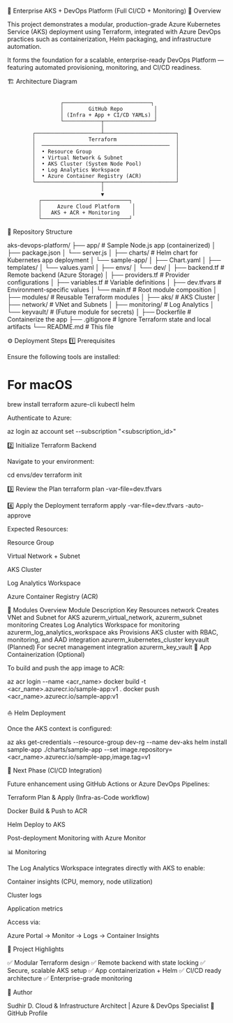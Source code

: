 
🧭 Enterprise AKS + DevOps Platform (Full CI/CD + Monitoring)
🚀 Overview

This project demonstrates a modular, production-grade Azure Kubernetes Service (AKS) deployment using Terraform, integrated with Azure DevOps practices such as containerization, Helm packaging, and infrastructure automation.

It forms the foundation for a scalable, enterprise-ready DevOps Platform — featuring automated provisioning, monitoring, and CI/CD readiness.

🏗️ Architecture Diagram
```

                 ┌────────────────────────────┐
                 │        GitHub Repo          │
                 │ (Infra + App + CI/CD YAMLs) │
                 └────────────┬────────────────┘
                              │
        ┌─────────────────────┴───────────────────────┐
        │                 Terraform                   │
        │  ─────────────────────────────────────────  │
        │  • Resource Group                           │
        │  • Virtual Network & Subnet                 │
        │  • AKS Cluster (System Node Pool)           │
        │  • Log Analytics Workspace                  │
        │  • Azure Container Registry (ACR)           │
        └─────────────────────┬───────────────────────┘
                              │
                              ▼
          ┌────────────────────────────┐
          │     Azure Cloud Platform    │
          │   AKS + ACR + Monitoring    │
          └────────────────────────────┘

```
📁 Repository Structure

aks-devops-platform/
├── app/                     # Sample Node.js app (containerized)
│   ├── package.json
│   └── server.js
│
├── charts/                  # Helm chart for Kubernetes app deployment
│   └── sample-app/
│       ├── Chart.yaml
│       ├── templates/
│       └── values.yaml
│
├── envs/
│   └── dev/
│       ├── backend.tf        # Remote backend (Azure Storage)
│       ├── providers.tf      # Provider configurations
│       ├── variables.tf      # Variable definitions
│       ├── dev.tfvars        # Environment-specific values
│       └── main.tf           # Root module composition
│
├── modules/                  # Reusable Terraform modules
│   ├── aks/                  # AKS Cluster
│   ├── network/              # VNet and Subnets
│   ├── monitoring/           # Log Analytics
│   └── keyvault/             # (Future module for secrets)
│
├── Dockerfile                # Containerize the app
├── .gitignore                # Ignore Terraform state and local artifacts
└── README.md                 # This file

⚙️ Deployment Steps
1️⃣ Prerequisites

Ensure the following tools are installed:

# For macOS
brew install terraform azure-cli kubectl helm


Authenticate to Azure:

az login
az account set --subscription "<subscription_id>"

2️⃣ Initialize Terraform Backend

Navigate to your environment:

cd envs/dev
terraform init

3️⃣ Review the Plan
terraform plan -var-file=dev.tfvars

4️⃣ Apply the Deployment
terraform apply -var-file=dev.tfvars -auto-approve


Expected Resources:

Resource Group

Virtual Network + Subnet

AKS Cluster

Log Analytics Workspace

Azure Container Registry (ACR)

🧱 Modules Overview
Module	Description	Key Resources
network	Creates VNet and Subnet for AKS	azurerm_virtual_network, azurerm_subnet
monitoring	Creates Log Analytics Workspace for monitoring	azurerm_log_analytics_workspace
aks	Provisions AKS cluster with RBAC, monitoring, and AAD integration	azurerm_kubernetes_cluster
keyvault	(Planned) For secret management integration	azurerm_key_vault
🐳 App Containerization (Optional)

To build and push the app image to ACR:

az acr login --name <acr_name>
docker build -t <acr_name>.azurecr.io/sample-app:v1 .
docker push <acr_name>.azurecr.io/sample-app:v1

⛵ Helm Deployment

Once the AKS context is configured:

az aks get-credentials --resource-group dev-rg --name dev-aks
helm install sample-app ./charts/sample-app --set image.repository=<acr_name>.azurecr.io/sample-app,image.tag=v1

🧩 Next Phase (CI/CD Integration)

Future enhancement using GitHub Actions or Azure DevOps Pipelines:

Terraform Plan & Apply (Infra-as-Code workflow)

Docker Build & Push to ACR

Helm Deploy to AKS

Post-deployment Monitoring with Azure Monitor

📊 Monitoring

The Log Analytics Workspace integrates directly with AKS to enable:

Container insights (CPU, memory, node utilization)

Cluster logs

Application metrics

Access via:

Azure Portal → Monitor → Logs → Container Insights

🏁 Project Highlights

✅ Modular Terraform design
✅ Remote backend with state locking
✅ Secure, scalable AKS setup
✅ App containerization + Helm
✅ CI/CD ready architecture
✅ Enterprise-grade monitoring

👤 Author

Sudhir D.
Cloud & Infrastructure Architect | Azure & DevOps Specialist
🔗 GitHub Profile

